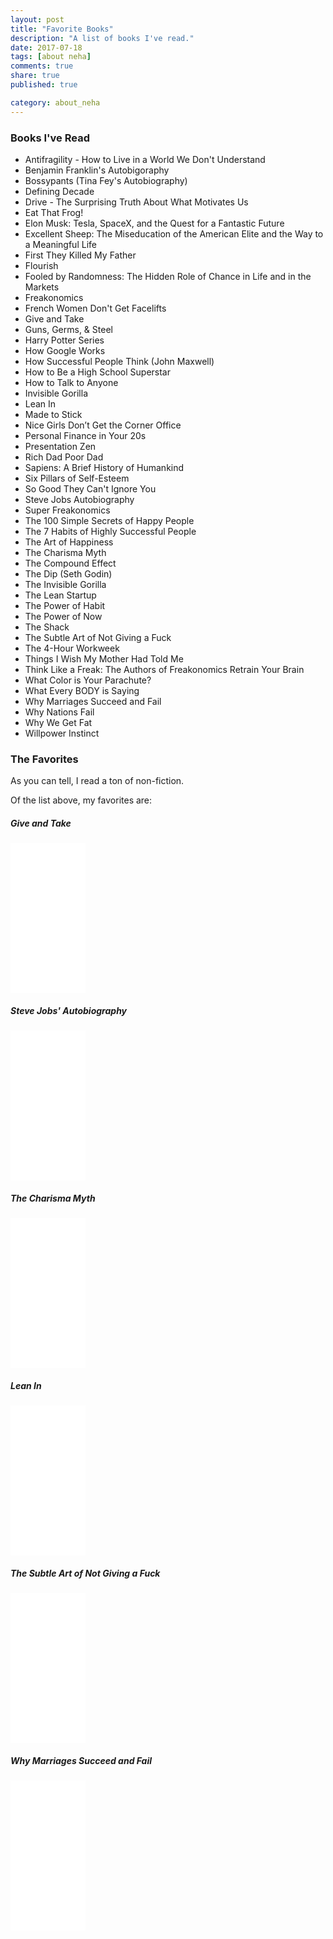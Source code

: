 ```yaml
---
layout: post
title: "Favorite Books"
description: "A list of books I've read."
date: 2017-07-18
tags: [about neha]
comments: true
share: true
published: true

category: about_neha
---
```


### Books I've Read

* Antifragility - How to Live in a World We Don't Understand
* Benjamin Franklin's Autobigoraphy
* Bossypants (Tina Fey's Autobiography)
* Defining Decade
* Drive - The Surprising Truth About What Motivates Us
* Eat That Frog! 
* Elon Musk: Tesla, SpaceX, and the Quest for a Fantastic Future
* Excellent Sheep: The Miseducation of the American Elite and the Way to a Meaningful Life
* First They Killed My Father
* Flourish
* Fooled by Randomness: The Hidden Role of Chance in Life and in the Markets
* Freakonomics 
* French Women Don't Get Facelifts
* Give and Take
* Guns, Germs, & Steel
* Harry Potter Series
* How Google Works
* How Successful People Think (John Maxwell)
* How to Be a High School Superstar
* How to Talk to Anyone
* Invisible Gorilla
* Lean In
* Made to Stick
* Nice Girls Don’t Get the Corner Office
* Personal Finance in Your 20s
* Presentation Zen
* Rich Dad Poor Dad
* Sapiens: A Brief History of Humankind
* Six Pillars of Self-Esteem
* So Good They Can't Ignore You
* Steve Jobs Autobiography
* Super Freakonomics
* The 100 Simple Secrets of Happy People
* The 7 Habits of Highly Successful People
* The Art of Happiness
* The Charisma Myth
* The Compound Effect
* The Dip (Seth Godin)
* The Invisible Gorilla
* The Lean Startup
* The Power of Habit 
* The Power of Now
* The Shack
* The Subtle Art of Not Giving a Fuck
* The 4-Hour Workweek
* Things I Wish My Mother Had Told Me
* Think Like a Freak: The Authors of Freakonomics Retrain Your Brain
* What Color is Your Parachute?
* What Every BODY is Saying
* Why Marriages Succeed and Fail
* Why Nations Fail
* Why We Get Fat
* Willpower Instinct

### The Favorites

As you can tell, I read a ton of non-fiction. 

Of the list above, my favorites are: 

##### Give and Take

<iframe style="width:120px;height:240px;" marginwidth="0" marginheight="0" scrolling="no" frameborder="0" src="//ws-na.amazon-adsystem.com/widgets/q?ServiceVersion=20070822&OneJS=1&Operation=GetAdHtml&MarketPlace=US&source=ac&ref=tf_til&ad_type=product_link&tracking_id=amazon05b3-20&marketplace=amazon&region=US&placement=0143124986&asins=0143124986&linkId=dad5a2a3376625d573bdc225850b58ce&show_border=false&link_opens_in_new_window=true&price_color=333333&title_color=0066c0&bg_color=ffffff">
    </iframe>

##### Steve Jobs' Autobiography

<iframe style="width:120px;height:240px;" marginwidth="0" marginheight="0" scrolling="no" frameborder="0" src="//ws-na.amazon-adsystem.com/widgets/q?ServiceVersion=20070822&OneJS=1&Operation=GetAdHtml&MarketPlace=US&source=ac&ref=tf_til&ad_type=product_link&tracking_id=amazon05b3-20&marketplace=amazon&region=US&placement=1501127624&asins=1501127624&linkId=fdfd42af6e768914c54c65725966791c&show_border=false&link_opens_in_new_window=true&price_color=333333&title_color=0066c0&bg_color=ffffff">
    </iframe>

##### The Charisma Myth

<iframe style="width:120px;height:240px;" marginwidth="0" marginheight="0" scrolling="no" frameborder="0" src="//ws-na.amazon-adsystem.com/widgets/q?ServiceVersion=20070822&OneJS=1&Operation=GetAdHtml&MarketPlace=US&source=ac&ref=tf_til&ad_type=product_link&tracking_id=amazon05b3-20&marketplace=amazon&region=US&placement=1591845947&asins=1591845947&linkId=17f24899987c4d3d37877e47ee81bdfc&show_border=false&link_opens_in_new_window=true&price_color=333333&title_color=0066c0&bg_color=ffffff">
    </iframe>

##### Lean In 
<iframe style="width:120px;height:240px;" marginwidth="0" marginheight="0" scrolling="no" frameborder="0" src="//ws-na.amazon-adsystem.com/widgets/q?ServiceVersion=20070822&OneJS=1&Operation=GetAdHtml&MarketPlace=US&source=ac&ref=qf_sp_asin_til&ad_type=product_link&tracking_id=amazon05b3-20&marketplace=amazon&region=US&placement=0385349947&asins=0385349947&linkId=2ac9c2c4af37a5f9096b32673fc0e5c8&show_border=false&link_opens_in_new_window=true&price_color=333333&title_color=0066c0&bg_color=ffffff">
    </iframe>

##### The Subtle Art of Not Giving a Fuck

<iframe style="width:120px;height:240px;" marginwidth="0" marginheight="0" scrolling="no" frameborder="0" src="//ws-na.amazon-adsystem.com/widgets/q?ServiceVersion=20070822&OneJS=1&Operation=GetAdHtml&MarketPlace=US&source=ac&ref=tf_til&ad_type=product_link&tracking_id=amazon05b3-20&marketplace=amazon&region=US&placement=0062457713&asins=0062457713&linkId=6d112018ecc17d6d0bb24b8783b0be9c&show_border=false&link_opens_in_new_window=true&price_color=333333&title_color=0066c0&bg_color=ffffff">
    </iframe>

##### Why Marriages Succeed and Fail

<iframe style="width:120px;height:240px;" marginwidth="0" marginheight="0" scrolling="no" frameborder="0" src="//ws-na.amazon-adsystem.com/widgets/q?ServiceVersion=20070822&OneJS=1&Operation=GetAdHtml&MarketPlace=US&source=ac&ref=tf_til&ad_type=product_link&tracking_id=amazon05b3-20&marketplace=amazon&region=US&placement=0684802414&asins=0684802414&linkId=9ec918691b37f972ca75111cb74b7665&show_border=false&link_opens_in_new_window=true&price_color=333333&title_color=0066c0&bg_color=ffffff">
    </iframe>

